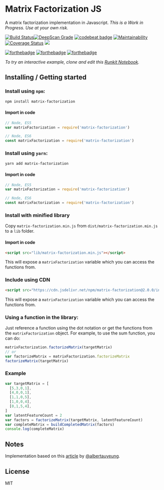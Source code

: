 # Matrix Factorization JS
A matrix factorization implementation in Javascript.
*This is a Work in Progress. Use at your own risk.*

[![Build Status](https://travis-ci.org/johnpaulada/matrix-factorization-js.svg?branch=master)](https://travis-ci.org/johnpaulada/matrix-factorization-js)[![DeepScan Grade](https://deepscan.io/api/projects/1028/branches/2039/badge/grade.svg)](https://deepscan.io/dashboard/#view=project&pid=1028&bid=2039)
[![codebeat badge](https://codebeat.co/badges/af1fbd1b-cbbf-4875-80be-4f4a9b9993dc)](https://codebeat.co/projects/github-com-johnpaulada-matrix-factorization-js-master)
[![Maintainability](https://api.codeclimate.com/v1/badges/559d5ffb94f93481494e/maintainability)](https://codeclimate.com/github/johnpaulada/matrix-factorization-js/maintainability)
[![Coverage Status](https://coveralls.io/repos/github/johnpaulada/matrix-factorization-js/badge.svg?branch=master)](https://coveralls.io/github/johnpaulada/matrix-factorization-js?branch=master)
[![](https://data.jsdelivr.com/v1/package/npm/matrix-factorization/badge)](https://www.jsdelivr.com/package/npm/matrix-factorization)

[![forthebadge](http://forthebadge.com/images/badges/uses-js.svg)](http://forthebadge.com)
[![forthebadge](http://forthebadge.com/images/badges/fuck-it-ship-it.svg)](http://forthebadge.com)
[![forthebadge](http://forthebadge.com/images/badges/gluten-free.svg)](http://forthebadge.com)

*To try an interactive example, clone and edit this [Runkit Notebook](https://runkit.com/johnpaulada/matrix-factorization-js-usage-example-2.0).*

## Installing / Getting started

### Install using `npm`:
```bash
npm install matrix-factorization
```

#### Import in code
```javascript
// Node, ES5
var matrixFactorization = require('matrix-factorization')

// Node, ES6
const matrixFactorization = require('matrix-factorization')
```

### Install using `yarn`:
```bash
yarn add matrix-factorization
```

#### Import in code
```javascript
// Node, ES5
var matrixFactorization = require('matrix-factorization')

// Node, ES6
const matrixFactorization = require('matrix-factorization')
```

### Install with minified library
Copy `matrix-factorization.min.js` from `dist/matrix-factorization.min.js` to a `lib` folder.

#### Import in code
```html
<script src="lib/matrix-factorization.min.js"></script>
```
This will expose a `matrixFactorization` variable which you can access the functions from.

### Include using CDN
```html
<script src="https://cdn.jsdelivr.net/npm/matrix-factorization@2.0.0/index.min.js"></script>
```
This will expose a `matrixFactorization` variable which you can access the functions from.

### Using a function in the library:

Just reference a function using the dot notation or get the functions from the `matrixFactorization` object. For example, to use the sum function, you can do:

```javascript
matrixFactorization.factorizeMatrix(targetMatrix)
// or
var factorizeMatrix = matrixFactorization.factorizeMatrix
factorizeMatrix(targetMatrix)
```

### Example
```javascript
var targetMatrix = [
  [5,3,0,1],
  [4,0,0,1],
  [1,1,0,5],
  [1,0,0,4],
  [0,1,5,4],
]
var latentFeatureCount = 2
var factors = factorizeMatrix(targetMatrix, latentFeatureCount)
var completeMatrix = buildCompletedMatrix(factors)
console.log(completeMatrix)
```

## Notes
Implementation based on this [article](http://www.quuxlabs.com/blog/2010/09/matrix-factorization-a-simple-tutorial-and-implementation-in-python/) by [@albertauyeung](https://github.com/albertauyeung).

## License
MIT